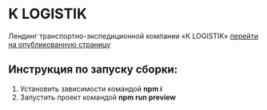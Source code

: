 # K LOGISTIK
Лендинг транспортно-экспедиционной компании «K LOGISTIK»
[перейти на опубликованную страницу](https://umnyash.github.io/k-logistik)
## Инструкция по запуску сборки:
1. Установить зависимости командой __npm i__
2. Запустить проект командой __npm run preview__
